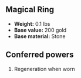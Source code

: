 ## Magical Ring

- **Weight:** 0.1 lbs
- **Base value:** 200 gold
- **Base material:** Stone

## Conferred powers

1. Regeneration when worn
